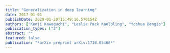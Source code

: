 ```yaml
---
title: "Generalization in deep learning"
date: 2017-01-01
publishDate: 2020-01-20T15:49:16.570154Z
authors: ["Kenji Kawaguchi", "Leslie Pack Kaelbling", "Yoshua Bengio"]
publication_types: ["2"]
abstract: ""
featured: false
publication: "*arXiv preprint arXiv:1710.05468*"
---
```


